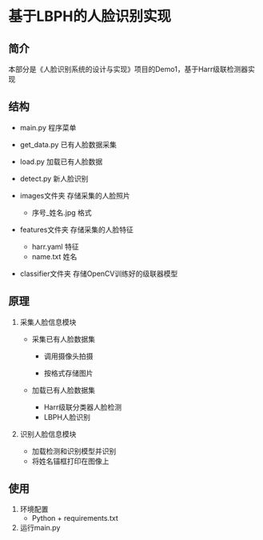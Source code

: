 # 基于LBPH的人脸识别实现

## 简介

本部分是《人脸识别系统的设计与实现》项目的Demo1，基于Harr级联检测器实现

## 结构

- main.py 程序菜单
- get_data.py 已有人脸数据采集
- load.py 加载已有人脸数据
- detect.py 新人脸识别
- images文件夹 存储采集的人脸照片
  - 序号_姓名.jpg 格式

- features文件夹 存储采集的人脸特征
  - harr.yaml 特征
  - name.txt 姓名

- classifier文件夹 存储OpenCV训练好的级联器模型

## 原理

1. 采集人脸信息模块

   - 采集已有人脸数据集

     - 调用摄像头拍摄

     - 按格式存储图片

   - 加载已有人脸数据集
     - Harr级联分类器人脸检测
     - LBPH人脸识别

2. 识别人脸信息模块

   - 加载检测和识别模型并识别
   - 将姓名锚框打印在图像上


## 使用

1. 环境配置
   - Python + requirements.txt
2. 运行main.py

​		





​			
